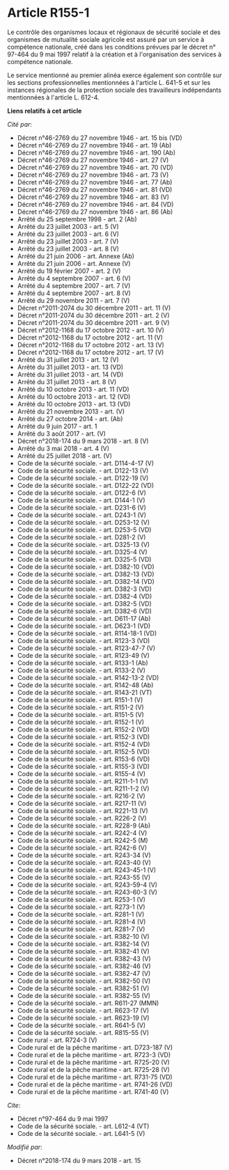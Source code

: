 # Article R155-1

Le contrôle des organismes locaux et régionaux de sécurité sociale et des organismes de mutualité sociale agricole est assuré
par un service à compétence nationale, créé dans les conditions prévues par le décret n° 97-464 du 9 mai 1997 relatif à la
création et à l'organisation des services à compétence nationale. 

Le service mentionné au premier alinéa exerce également son contrôle sur les sections professionnelles mentionnées à
l'article L. 641-5 et sur les instances régionales de la protection sociale des travailleurs indépendants mentionnées à
l'article L. 612-4.

**Liens relatifs à cet article**

_Cité par_:

  - Décret n°46-2769 du 27 novembre 1946 - art. 15 bis (VD)
  - Décret n°46-2769 du 27 novembre 1946 - art. 19 (Ab)
  - Décret n°46-2769 du 27 novembre 1946 - art. 190 (Ab)
  - Décret n°46-2769 du 27 novembre 1946 - art. 27 (V)
  - Décret n°46-2769 du 27 novembre 1946 - art. 70 (VD)
  - Décret n°46-2769 du 27 novembre 1946 - art. 73 (V)
  - Décret n°46-2769 du 27 novembre 1946 - art. 77 (Ab)
  - Décret n°46-2769 du 27 novembre 1946 - art. 81 (VD)
  - Décret n°46-2769 du 27 novembre 1946 - art. 83 (V)
  - Décret n°46-2769 du 27 novembre 1946 - art. 84 (VD)
  - Décret n°46-2769 du 27 novembre 1946 - art. 86 (Ab)
  - Arrêté du 25 septembre 1998 - art. 2 (Ab)
  - Arrêté du 23 juillet 2003 - art. 5 (V)
  - Arrêté du 23 juillet 2003 - art. 6 (V)
  - Arrêté du 23 juillet 2003 - art. 7 (V)
  - Arrêté du 23 juillet 2003 - art. 8 (V)
  - Arrêté du 21 juin 2006 - art. Annexe (Ab)
  - Arrêté du 21 juin 2006 - art. Annexe (V)
  - Arrêté du 19 février 2007 - art. 2 (V)
  - Arrêté du 4 septembre 2007 - art. 6 (V)
  - Arrêté du 4 septembre 2007 - art. 7 (V)
  - Arrêté du 4 septembre 2007 - art. 8 (V)
  - Arrêté du 29 novembre 2011 - art. 7 (V)
  - Décret n°2011-2074 du 30 décembre 2011 - art. 11 (V)
  - Décret n°2011-2074 du 30 décembre 2011 - art. 2 (V)
  - Décret n°2011-2074 du 30 décembre 2011 - art. 9 (V)
  - Décret n°2012-1168 du 17 octobre 2012 - art. 10 (V)
  - Décret n°2012-1168 du 17 octobre 2012 - art. 11 (V)
  - Décret n°2012-1168 du 17 octobre 2012 - art. 13 (V)
  - Décret n°2012-1168 du 17 octobre 2012 - art. 17 (V)
  - Arrêté du 31 juillet 2013 - art. 12 (V)
  - Arrêté du 31 juillet 2013 - art. 13 (VD)
  - Arrêté du 31 juillet 2013 - art. 14 (VD)
  - Arrêté du 31 juillet 2013 - art. 8 (V)
  - Arrêté du 10 octobre 2013 - art. 11 (VD)
  - Arrêté du 10 octobre 2013 - art. 12 (VD)
  - Arrêté du 10 octobre 2013 - art. 13 (VD)
  - Arrêté du 21 novembre 2013 - art. (V)
  - Arrêté du 27 octobre 2014 - art. (Ab)
  - Arrêté du 9 juin 2017 - art. 1
  - Arrêté du 3 août 2017 - art. (V)
  - Décret n°2018-174 du 9 mars 2018 - art. 8 (V)
  - Arrêté du 3 mai 2018 - art. 4 (V)
  - Arrêté du 25 juillet 2018 - art. (V)
  - Code de la sécurité sociale. - art. D114-4-17 (V)
  - Code de la sécurité sociale. - art. D122-13 (V)
  - Code de la sécurité sociale. - art. D122-19 (V)
  - Code de la sécurité sociale. - art. D122-22 (VD)
  - Code de la sécurité sociale. - art. D122-6 (V)
  - Code de la sécurité sociale. - art. D144-1 (V)
  - Code de la sécurité sociale. - art. D231-6 (V)
  - Code de la sécurité sociale. - art. D243-1 (V)
  - Code de la sécurité sociale. - art. D253-12 (V)
  - Code de la sécurité sociale. - art. D253-5 (VD)
  - Code de la sécurité sociale. - art. D281-2 (V)
  - Code de la sécurité sociale. - art. D325-13 (V)
  - Code de la sécurité sociale. - art. D325-4 (V)
  - Code de la sécurité sociale. - art. D325-5 (VD)
  - Code de la sécurité sociale. - art. D382-10 (VD)
  - Code de la sécurité sociale. - art. D382-13 (VD)
  - Code de la sécurité sociale. - art. D382-14 (VD)
  - Code de la sécurité sociale. - art. D382-3 (VD)
  - Code de la sécurité sociale. - art. D382-4 (VD)
  - Code de la sécurité sociale. - art. D382-5 (VD)
  - Code de la sécurité sociale. - art. D382-6 (VD)
  - Code de la sécurité sociale. - art. D611-17 (Ab)
  - Code de la sécurité sociale. - art. D623-1 (VD)
  - Code de la sécurité sociale. - art. R114-18-1 (VD)
  - Code de la sécurité sociale. - art. R123-3 (VD)
  - Code de la sécurité sociale. - art. R123-47-7 (V)
  - Code de la sécurité sociale. - art. R123-49 (V)
  - Code de la sécurité sociale. - art. R133-1 (Ab)
  - Code de la sécurité sociale. - art. R133-2 (V)
  - Code de la sécurité sociale. - art. R142-13-2 (VD)
  - Code de la sécurité sociale. - art. R142-48 (Ab)
  - Code de la sécurité sociale. - art. R143-21 (VT)
  - Code de la sécurité sociale. - art. R151-1 (V)
  - Code de la sécurité sociale. - art. R151-2 (V)
  - Code de la sécurité sociale. - art. R151-5 (V)
  - Code de la sécurité sociale. - art. R152-1 (V)
  - Code de la sécurité sociale. - art. R152-2 (VD)
  - Code de la sécurité sociale. - art. R152-3 (VD)
  - Code de la sécurité sociale. - art. R152-4 (VD)
  - Code de la sécurité sociale. - art. R152-5 (VD)
  - Code de la sécurité sociale. - art. R153-6 (VD)
  - Code de la sécurité sociale. - art. R155-3 (VD)
  - Code de la sécurité sociale. - art. R155-4 (V)
  - Code de la sécurité sociale. - art. R211-1-1 (V)
  - Code de la sécurité sociale. - art. R211-1-2 (V)
  - Code de la sécurité sociale. - art. R216-2 (V)
  - Code de la sécurité sociale. - art. R217-11 (V)
  - Code de la sécurité sociale. - art. R221-13 (V)
  - Code de la sécurité sociale. - art. R226-2 (V)
  - Code de la sécurité sociale. - art. R228-9 (Ab)
  - Code de la sécurité sociale. - art. R242-4 (V)
  - Code de la sécurité sociale. - art. R242-5 (M)
  - Code de la sécurité sociale. - art. R242-6 (V)
  - Code de la sécurité sociale. - art. R243-34 (V)
  - Code de la sécurité sociale. - art. R243-40 (V)
  - Code de la sécurité sociale. - art. R243-45-1 (V)
  - Code de la sécurité sociale. - art. R243-55 (V)
  - Code de la sécurité sociale. - art. R243-59-4 (V)
  - Code de la sécurité sociale. - art. R243-60-3 (V)
  - Code de la sécurité sociale. - art. R253-1 (V)
  - Code de la sécurité sociale. - art. R273-1 (V)
  - Code de la sécurité sociale. - art. R281-1 (V)
  - Code de la sécurité sociale. - art. R281-4 (V)
  - Code de la sécurité sociale. - art. R281-7 (V)
  - Code de la sécurité sociale. - art. R382-10 (V)
  - Code de la sécurité sociale. - art. R382-14 (V)
  - Code de la sécurité sociale. - art. R382-41 (V)
  - Code de la sécurité sociale. - art. R382-43 (V)
  - Code de la sécurité sociale. - art. R382-46 (V)
  - Code de la sécurité sociale. - art. R382-47 (V)
  - Code de la sécurité sociale. - art. R382-50 (V)
  - Code de la sécurité sociale. - art. R382-51 (V)
  - Code de la sécurité sociale. - art. R382-55 (V)
  - Code de la sécurité sociale. - art. R611-27 (MMN)
  - Code de la sécurité sociale. - art. R623-17 (V)
  - Code de la sécurité sociale. - art. R623-19 (V)
  - Code de la sécurité sociale. - art. R641-5 (V)
  - Code de la sécurité sociale. - art. R815-55 (V)
  - Code rural - art. R724-3 (V)
  - Code rural et de la pêche maritime - art. D723-187 (V)
  - Code rural et de la pêche maritime - art. R723-3 (VD)
  - Code rural et de la pêche maritime - art. R725-20 (V)
  - Code rural et de la pêche maritime - art. R725-28 (V)
  - Code rural et de la pêche maritime - art. R731-75 (VD)
  - Code rural et de la pêche maritime - art. R741-26 (VD)
  - Code rural et de la pêche maritime - art. R741-40 (V)

_Cite_:

  - Décret n°97-464 du 9 mai 1997
  - Code de la sécurité sociale. - art. L612-4 (VT)
  - Code de la sécurité sociale. - art. L641-5 (V)

_Modifié par_:

  - Décret n°2018-174 du 9 mars 2018 - art. 15
